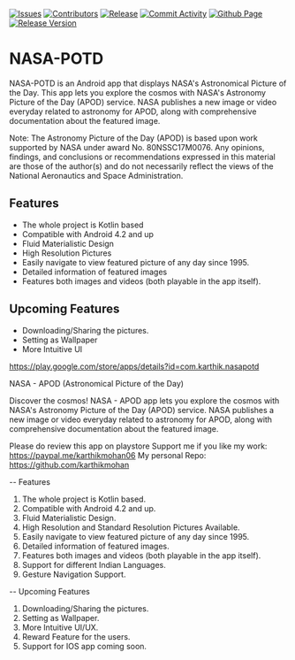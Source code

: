 </p>
<p align="left">
    <a href="https://github.com/karthikmohan/NASA-POTD/issues" alt="Issues">
        <img src="https://img.shields.io/github/issues/karthikmohan/NASA-POTD?style=for-the-badge" alt="Issues"/></a>
    <a href="https://github.com/karthikmohan/NASA-POTD/graphs/contributors" alt="Contributors">
        <img src="https://img.shields.io/github/contributors/karthikmohan/NASA-POTD?style=for-the-badge" alt="Contributors"/></a>
    <a href="https://github.com/karthikmohan/NASA-POTD/releases" alt="Release">
        <img src="https://img.shields.io/github/release-date/karthikmohan/NASA-POTD?style=for-the-badge" alt="Release"/></a> 
     <a href="https://github.com/karthikmohan/NASA-POTD/commits" alt="Commit Activity">
        <img src="https://img.shields.io/github/commit-activity/m/karthikmohan/NASA-POTD?style=for-the-badge" alt="Commit Activity"/></a> 
    <a href="https://karthikmohan.github.io/NASA-POTD/" alt="Github Page">
        <img src="https://img.shields.io/website?down_color=red&down_message=offline&style=for-the-badge&up_color=green&up_message=online&url=https%3A%2F%2Fkarthikmohan.github.io%2FNASA-POTD%2F" alt="Github Page"/></a> 
    <a href="https://github.com/karthikmohan/NASA-POTD/releases" alt="Release Version">
        <img src="https://img.shields.io/github/v/release/karthikmohan/NASA-POTD?style=for-the-badge" alt="Release Version"/></a>
</p>  

# NASA-POTD
NASA-POTD is an Android app that displays NASA's Astronomical Picture of the Day. 
This app lets you explore the cosmos with NASA's Astronomy Picture of the Day (APOD) service. NASA publishes a new image or video everyday related to astronomy for APOD, along with comprehensive documentation about the featured image.

Note: The Astronomy Picture of the Day (APOD) is based upon work supported by NASA under award No. 80NSSC17M0076. Any opinions, findings, and conclusions or recommendations expressed in this material are those of the author(s) and do not necessarily reflect the views of the National Aeronautics and Space Administration.

## Features
* The whole project is Kotlin based
* Compatible with Android 4.2 and up
* Fluid Materialistic Design
* High Resolution Pictures
* Easily navigate to view featured picture of any day since 1995.
* Detailed information of featured images
* Features both images and videos (both playable in the app itself).

## Upcoming Features
* Downloading/Sharing the pictures.
* Setting as Wallpaper
* More Intuitive UI

https://play.google.com/store/apps/details?id=com.karthik.nasapotd

NASA - APOD (Astronomical Picture of the Day)

Discover the cosmos!
NASA - APOD app lets you explore the cosmos with NASA's Astronomy Picture of the Day (APOD) service. NASA publishes a new image or video everyday related to astronomy for APOD, along with comprehensive documentation about the featured image.

Please do review this app on playstore
Support me if you like my work: https://paypal.me/karthikmohan06
My personal Repo: https://github.com/karthikmohan

-- Features
1. The whole project is Kotlin based.
2. Compatible with Android 4.2 and up.
3. Fluid Materialistic Design.
4. High Resolution and Standard Resolution Pictures Available.
5. Easily navigate to view featured picture of any day since 1995.
6. Detailed information of featured images.
7. Features both images and videos (both playable in the app itself).
8. Support for different Indian Languages.
9. Gesture Navigation Support.


-- Upcoming Features
1. Downloading/Sharing the pictures.
2. Setting as Wallpaper.
3. More Intuitive UI/UX.
4. Reward Feature for the users.
4. Support for IOS app coming soon.
